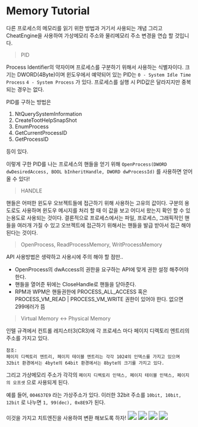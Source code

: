 # Memory Tutorial

다른 프로세스의 메모리를 읽기 위한 방법과 거기서 사용되는 개념
그리고 CheatEngine을 사용하여 가상메모리 주소와 물리메모리 주소 변경을
연습 할 것입니다.

> PID

Process Identifier의 약자이며 프로세스를 구분하기 위해서 사용하는 식별자이다.
크기는 DWORD(4Byte)이며 윈도우에서 예약되어 있는 PID는
`0 - System Idle Time Process`
`4 - System Process`
가 있다. 프로세스를 실행 시 PID값은 달라지지만 중복되는 경우는 없다.

PID를 구하는 방법은
1. NtQuerySystemInformation
3. CreateTootHelpSnapShot
4. EnumProcess
5. GetCurrentProcessID
6. GetProcessID

등이 있다.

이렇게 구한 PID를 나는 프로세스의 핸들을 얻기 위해
`OpenProcess(DWORD dwDesiredAccess, BOOL bInheritHandle, DWORD dwProcessId)`
를 사용하면 얻어 올 수 있다!

> HANDLE

핸들은 어떠한 윈도우 오브젝트들에 접근하기 위해 사용하는 고유의 값이다.
구분의 용도로도 사용하며 윈도우 메시지를 처리 할 때 이 값을 보고 어디서 왔는지 확인 할 수 있는용도로 사용되는 것이다.
결론적으로 프로세스에서는 파일, 프로세스, 그래픽적인 핸들을 여러개 가질 수 있고 오브젝트에 접근하기 위해서는 핸들을 발급 받아서 접근 해야 된다는 것이다.

> OpenProcess, ReadProcessMemory, WritProcessMemory

API 사용방법은 생략하고 사용시에 주의 해야 할 점만..
- OpenProcess의 dwAccess의 권한을 요구하는 API에 맞게 권한 설정 해주어야 한다.
- 핸들을 열어준 뒤에는 CloseHandle로 핸들을 닫아준다.
- RPM과 WPM은 핸들권한에 PROCESS_ALL_ACCESS 혹은 PROCESS_VM_READ | PROCESS_VM_WRITE 권한이 있어야 한다. 없으면 299에러가 뜸

> Virtual Memory <-> Physical Memory

인텔 규격에서 컨트롤 레지스터3(CR3)에 각 프로세스 마다 페이지 디렉토리 엔트리의주소를 가지고 있다.
```
참조:
페이지 디렉토리 엔트리, 페이지 테이블 엔트리는 각각 1024의 인덱스를 가지고 있으며 32bit 환경에서는 4byte의 64bit 환경에서는 8byte의 크기를 가지고 있다.
```

그리고 가상메모리 주소가 각각의 `페이지 디렉토리 인덱스, 페이지 테이블 인덱스, 페이지의 오프셋` 으로 사용되게 된다.

예를 들어, `004637E9` 라는 가상주소가 있다.
이러한 32bit 주소를 `10bit, 10bit, 12bit` 로 나누면
`1, 99(dec), 0x8E9`가 된다.

이것을 가지고 치트엔진을 사용하여 변환 해보도록 하자!
<img src="https://user-images.githubusercontent.com/40850499/42355759-a6b12ca2-8109-11e8-9650-3ae28cc0add6.PNG" style="zoom:150%" />
<img src="https://user-images.githubusercontent.com/40850499/42355761-a946a2c6-8109-11e8-9791-9285ede9fe5f.PNG" style="zoom:150%" />
<img src="https://user-images.githubusercontent.com/40850499/42355762-aae95b8c-8109-11e8-97b2-11d77df7e9f6.PNG" style="zoom:150%" />
<img src="https://user-images.githubusercontent.com/40850499/42355764-ac0584d2-8109-11e8-8c25-92a835fecdac.PNG" style="zoom:150%" />

